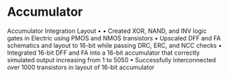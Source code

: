 # Accumulator
Accumulator Integration Layout
•	•	Created XOR, NAND, and INV logic gates in Electric using PMOS and NMOS transistors
•	Upscaled DFF and FA schematics and layout to 16-bit while passing DRC, ERC, and NCC checks
•	Integrated 16-bit DFF and FA into a 16-bit accumulator that correctly simulated output increasing from 1 to 5050
•	Successfully interconnected over 1000 transistors in layout of 16-bit accumulator

